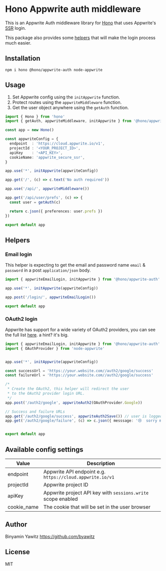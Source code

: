 # Hono Appwrite auth middleware

This is an Appwrite Auth middleware library for [Hono](https://github.com/honojs/hono) that uses Appwrite's [SSR](https://appwrite.io/docs/products/auth/server-side-rendering) login.

This package also provides some [helpers](#helpers) that will make the login process much easier.

## Installation

```plain
npm i hono @hono/appwrite-auth node-appwrite
```

## Usage

1. Set Appwrite config using the `initAppwrite` function.
2. Protect routes using the `appwriteMiddleware` function.
3. Get the user object anywhere using the `getAuth` function.

```ts
import { Hono } from 'hono'
import { getAuth, appwriteMiddleware, initAppwrite } from '@hono/appwrite-auth'

const app = new Hono()

const appwriteConfig = {
  endpoint  : 'https://cloud.appwrite.io/v1',
  projectId : '<YOUR_PROJECT_ID>',
  apiKey    : '<API_KEY>',
  cookieName: 'appwrite_secure_ssr',
}

app.use('*', initAppwrite(appwriteConfig))

app.get('/', (c) => c.text('No auth required'))

app.use('/api/', appwriteMiddleware())

app.get('/api/user/prefs', (c) => {
  const user = getAuth(c)

  return c.json({ preferences: user.prefs })
})

export default app
```

## Helpers

### Email login

This helper is expecting to get the email and password name `email` & `password` in a post `application/json` body.

```ts
import { appwriteEmailLogin, initAppwrite } from '@hono/appwrite-auth'

app.use('*', initAppwrite(appwriteConfig))

app.post('/login/', appwriteEmailLogin())

export default app
```

### OAuth2 login

Appwrite has support for a wide variety of OAuth2 providers,
you can see the full list [here](https://appwrite.io/docs/references/cloud/client-web/account#createOAuth2Session). a hint? it's big.

```ts
import { appwriteEmailLogin, initAppwrite } from '@hono/appwrite-auth'
import { OAuthProvider } from 'node-appwrite'


app.use('*', initAppwrite(appwriteConfig))

const successUrl = 'https://your.website.com//auth2/google/success'
const failureUrl = 'https://your.website.com//auth2/google/success'

/*
 * Create the OAuth2, this helper will redirect the user
 * to the OAuth2 provider login URL.
 */
app.post('/auth2/google', appwriteAuth2(OAuthProvider.Google))

// Success and failure URLs
app.get('/auth2/google/success', appwriteAuth2Save()) // user is logged in and added to the context, optional redirect URL can be sent to the function
app.get('/auth2/google/failure', (c) => c.json({ messsage: '😢  sorry mate' }, 400)) // handle failure


export default app
```

## Available config settings

| Value       | Description                                                  | 
|-------------|--------------------------------------------------------------|
| endpoint    | Appwrite API endpoint e.g. `https://cloud.appwrite.io/v1`    |
| projectId   | Appwrite project ID                                          |
| apiKey      | Appwrite project API key with `sessions.write` scope enabled |
| cookie_name | The cookie that will be set in the user browser              |

## Author

Binyamin Yawitz <https://github.com/byawitz>

## License

MIT
